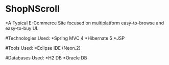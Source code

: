# ShopNScroll
*A Typical E-Commerce Site focused on multiplatform easy-to-browse and easy-to-buy UI.

#Technologies Used:
*Spring MVC 4
*Hibernate 5
*JSP

#Tools Used:
*Eclipse IDE (Neon.2)

#Databases Used:
*H2 DB
*Oracle DB
